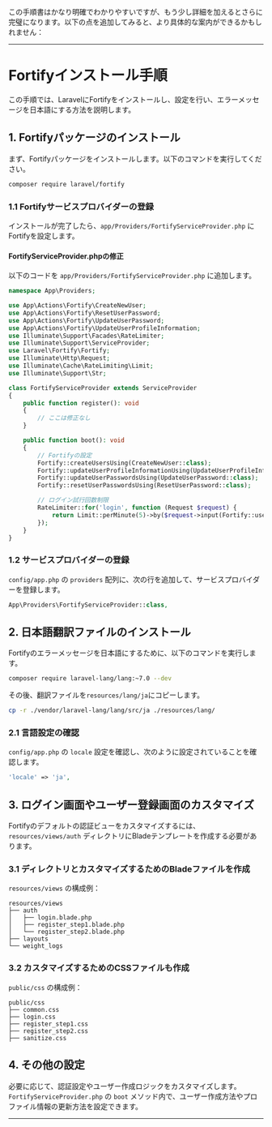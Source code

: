 この手順書はかなり明確でわかりやすいですが、もう少し詳細を加えるとさらに完璧になります。以下の点を追加してみると、より具体的な案内ができるかもしれません：

---

# Fortifyインストール手順

この手順では、LaravelにFortifyをインストールし、設定を行い、エラーメッセージを日本語にする方法を説明します。

## 1. Fortifyパッケージのインストール

まず、Fortifyパッケージをインストールします。以下のコマンドを実行してください。

```bash
composer require laravel/fortify
```

### 1.1 Fortifyサービスプロバイダーの登録

インストールが完了したら、`app/Providers/FortifyServiceProvider.php` にFortifyを設定します。

#### FortifyServiceProvider.phpの修正

以下のコードを `app/Providers/FortifyServiceProvider.php` に追加します。

```php
namespace App\Providers;

use App\Actions\Fortify\CreateNewUser;
use App\Actions\Fortify\ResetUserPassword;
use App\Actions\Fortify\UpdateUserPassword;
use App\Actions\Fortify\UpdateUserProfileInformation;
use Illuminate\Support\Facades\RateLimiter;
use Illuminate\Support\ServiceProvider;
use Laravel\Fortify\Fortify;
use Illuminate\Http\Request;
use Illuminate\Cache\RateLimiting\Limit;
use Illuminate\Support\Str;

class FortifyServiceProvider extends ServiceProvider
{
    public function register(): void
    {
        // ここは修正なし
    }

    public function boot(): void
    {
        // Fortifyの設定
        Fortify::createUsersUsing(CreateNewUser::class);
        Fortify::updateUserProfileInformationUsing(UpdateUserProfileInformation::class);
        Fortify::updateUserPasswordsUsing(UpdateUserPassword::class);
        Fortify::resetUserPasswordsUsing(ResetUserPassword::class);

        // ログイン試行回数制限
        RateLimiter::for('login', function (Request $request) {
            return Limit::perMinute(5)->by($request->input(Fortify::username()).'|'.$request->ip());
        });
    }
}
```

### 1.2 サービスプロバイダーの登録

`config/app.php` の `providers` 配列に、次の行を追加して、サービスプロバイダーを登録します。

```php
App\Providers\FortifyServiceProvider::class,
```

## 2. 日本語翻訳ファイルのインストール

Fortifyのエラーメッセージを日本語にするために、以下のコマンドを実行します。

```bash
composer require laravel-lang/lang:~7.0 --dev
```

その後、翻訳ファイルを`resources/lang/ja`にコピーします。

```bash
cp -r ./vendor/laravel-lang/lang/src/ja ./resources/lang/
```

### 2.1 言語設定の確認

`config/app.php` の `locale` 設定を確認し、次のように設定されていることを確認します。

```php
'locale' => 'ja',
```

## 3. ログイン画面やユーザー登録画面のカスタマイズ

Fortifyのデフォルトの認証ビューをカスタマイズするには、`resources/views/auth` ディレクトリにBladeテンプレートを作成する必要があります。

### 3.1 ディレクトリとカスタマイズするためのBladeファイルを作成

`resources/views` の構成例：

```plaintext
resources/views
├── auth
│   ├── login.blade.php
│   ├── register_step1.blade.php
│   └── register_step2.blade.php
├── layouts
└── weight_logs
```

### 3.2 カスタマイズするためのCSSファイルも作成

`public/css` の構成例：

```plaintext
public/css
├── common.css
├── login.css
├── register_step1.css
├── register_step2.css
├── sanitize.css
```

## 4. その他の設定

必要に応じて、認証設定やユーザー作成ロジックをカスタマイズします。`FortifyServiceProvider.php` の `boot` メソッド内で、ユーザー作成方法やプロファイル情報の更新方法を設定できます。

---


